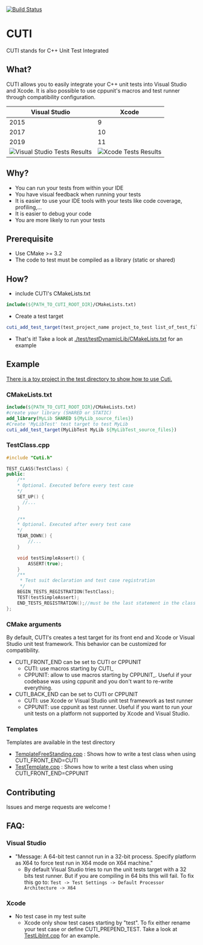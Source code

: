 [![Build Status](https://dev.azure.com/baptistehaubry/CUTI/_apis/build/status/k-brac.CUTI?branchName=master)](https://dev.azure.com/baptistehaubry/CUTI/_build/latest?definitionId=1&branchName=master)

# CUTI
CUTI stands for C++ Unit Test Integrated

## What?
CUTI allows you to easily integrate your C++ unit tests into Visual Studio and Xcode. It is also possible to use cppunit's macros and test runner through compatibility configuration.

Visual Studio | Xcode
------------- | ------
2015 | 9
2017 | 10
2019 | 11
![Visual Studio Tests Results](https://cloud.githubusercontent.com/assets/7798247/24714946/40390d92-1a2a-11e7-8f8f-8787e2aa6498.jpg) | ![Xcode Tests Results](https://cloud.githubusercontent.com/assets/7798247/24714947/429acb5c-1a2a-11e7-9a32-95194205f046.jpg)

## Why?
* You can run your tests from within your IDE
* You have visual feedback when running your tests
* It is easier to use your IDE tools with your tests like code coverage, profiling,...
* It is easier to debug your code
* You are more likely to run your tests

## Prerequisite
* Use CMake >= 3.2
* The code to test must be compiled as a library (static or shared)

## How?
* include CUTI's CMakeLists.txt
```cmake  
include(${PATH_TO_CUTI_ROOT_DIR}/CMakeLists.txt)
```
* Create a test target
```cmake
cuti_add_test_target(test_project_name project_to_test list_of_test_files_cpp)
```
* That's it! Take a look at [./test/testDynamicLib/CMakeLists.txt](./test/testDynamicLib/CMakeLists.txt) for an example

## Example
[There is a toy project in the test directory to show how to use Cuti.](./test/testDynamicLib/)

### CMakeLists.txt
```cmake
include(${PATH_TO_CUTI_ROOT_DIR}/CMakeLists.txt)
#create your library (SHARED or STATIC)
add_library(MyLib SHARED ${MyLib_source_files})
#Create 'MyLibTest' test target to test MyLib
cuti_add_test_target(MyLibTest MyLib ${MyLibTest_source_files})
```

### TestClass.cpp
```cpp
#include "Cuti.h"

TEST_CLASS(TestClass) {
public:
    /**
    * Optional. Executed before every test case
    */
    SET_UP() {
      //...
    }

    /**
    * Optional. Executed after every test case
    */
    TEAR_DOWN() {
        //...
    }

    void testSimpleAssert() {
        ASSERT(true);
    }
    /**
     * Test suit declaration and test case registration
     */
    BEGIN_TESTS_REGISTRATION(TestClass);
    TEST(testSimpleAssert);
    END_TESTS_REGISTRATION();//must be the last statement in the class
};

```

### CMake arguments
By default, CUTI's creates a test target for its front end and Xcode or Visual Studio unit test framework. This behavior can be customized for compatibility.
* CUTI_FRONT_END can be set to CUTI or CPPUNIT
  * CUTI: use macros starting by CUTI_
  * CPPUNIT: allow to use macros starting by CPPUNIT_. Useful if your codebase was using cppunit and you don't want to re-write everything.
* CUTI_BACK_END can be set to CUTI or CPPUNIT
  * CUTI: use Xcode or Visual Studio unit test framework as test runner
  * CPPUNIT: use cppunit as test runner. Useful if you want to run your unit tests on a platform not supported by Xcode and Visual Studio.

### Templates
Templates are available in the test directory
* [TemplateFreeStanding.cpp](./test/TemplateFreeStanding.cpp) : Shows how to write a test class when using CUTI_FRONT_END=CUTI
* [TestTemplate.cpp](./test/TestTemplate.cpp) : Shows how to write a test class when using CUTI_FRONT_END=CPPUNIT

## Contributing
Issues and merge requests are welcome !

## FAQ:

### Visual Studio

* "Message: A 64-bit test cannot run in a 32-bit process. Specify platform as X64 to force test run in X64 mode on X64 machine."
  * By default Visual Studio tries to run the unit tests target with a 32 bits test runner. But if you are compiling in 64 bits this will fail. To fix this go to: `Test -> Test Settings -> Default Processor Architecture -> X64`

### Xcode
* No test case in my test suite
  * Xcode only show test cases starting by "test". To fix either rename your test case or define CUTI_PREPEND_TEST. Take a look at [TestLibInt.cpp](./test/testDynamicLib/testCutiFrontEnd/TestLibInt.cpp) for an example.
